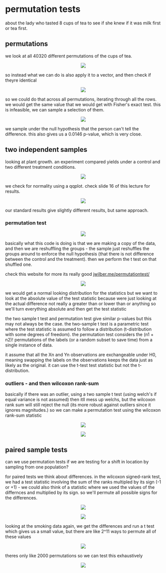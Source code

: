 # permutation tests

about the lady who tasted 8 cups of tea to see if she knew if it was milk first or tea first.

## permutations

we look at all 40320 different permutations of the cups of tea.

<p align="center">
    <img src="https://github.com/infernocadet/data2002/blob/main/graphics/per.png" width="auto" height="auto">
</p>

so instead what we can do is also apply it to a vector, and then check if theyre identical

<p align="center">
    <img src="https://github.com/infernocadet/data2002/blob/main/graphics/per1.png" width="auto" height="auto">
</p>

so we could do that across all permutations, iterating through all the rows. we would get the same value that we would get with Fisher's exact test. this is infeasible, we can sample a selection of them.

<p align="center">
    <img src="https://github.com/infernocadet/data2002/blob/main/graphics/per2.png" width="auto" height="auto">
</p>

we sample under the null hypothesis that the person can't tell the difference. this also gives us a 0.0146 p-value, which is very close.

## two independent samples

looking at plant growth. an experiment compared yields under a control and two different treatment conditions.

<p align="center">
    <img src="https://github.com/infernocadet/data2002/blob/main/graphics/pg.png" width="auto" height="auto">
</p>

we check for normality using a qqplot. check slide 16 of this lecture for results.

<p align="center">
    <img src="https://github.com/infernocadet/data2002/blob/main/graphics/per3.png" width="auto" height="auto">
</p>

our standard results give slightly different results, but same approach.

### permutation test

<p align="center">
    <img src="https://github.com/infernocadet/data2002/blob/main/graphics/gartj.png" width="auto" height="auto">
</p>

basically what this code is doing is that we are making a copy of the data, and then we are reshuffling the groups - the sample just reshuffles the groups around to enforce the null hypothesis (that there is not difference between the control and the treatment). then we perform the t test on that shuffled one.

check this website for more its really good [jwilber.me/permutationtest/](jwilber.me/permutationtest/)

<p align="center">
    <img src="https://github.com/infernocadet/data2002/blob/main/graphics/perm.png" width="auto" height="auto">
</p>

we would get a normal looking distribution for the statistics but we want to look at the absolute value of the test statistic because were just looking at the actual difference not really a greater than or lower than or anything so we'll turn everything absolute and then get the test statistic

the two sample t test and permutation test give similar p-values but this may not always be the case. the two-sample t test is a parametric test where the test statistic is assumed to follow a distribution (t-distribution with some degrees of freedom). the permutation test considers the (n1 + n2)! permutations of the labels (or a random subset to save time) from a single instance of data.

it assume that all the Xn and Yn observations are exchangeable under H0, meaning swapping the labels on the observations keeps the data just as likely as the original. it can use the t-test test statistic but not the t-distribution.

### outliers - and then wilcoxon rank-sum

basically if there was an outlier, using a two sample t test (using welch's if equal variance is not assumed) then itll mess up welchs, but the wilcoxon rank sum will still reject the null (its more robust against outliers since it ignores magnitudes.) so we can make a permutation test using the wilcoxon rank-sum statistic

<p align="center">
    <img src="https://github.com/infernocadet/data2002/blob/main/graphics/werm.png" width="auto" height="auto">
</p>

<p align="center">
    <img src="https://github.com/infernocadet/data2002/blob/main/graphics/derm.png" width="auto" height="auto">
</p>

## paired sample tests

can we use permutation tests if we are testing for a shift in location by sampling from one population?

for paired tests we think about differences. in the wilcoxon signed-rank test, we had a test statistic involving the sum of the ranks multipled by its sign (-1 or +1) - we could also think of a statistic where we used the values of the differnces and multiplied by its sign. so we'll permute all possible signs for the differences.

<p align="center">
    <img src="https://github.com/infernocadet/data2002/blob/main/graphics/si.png" width="auto" height="auto">
</p>

<p align="center">
    <img src="https://github.com/infernocadet/data2002/blob/main/graphics/king.png" width="auto" height="auto">
</p>

looking at the smoking data again, we get the differences and run a t test which gives us a small value, but there are like 2^11 ways to permute all of these values

<p align="center">
    <img src="https://github.com/infernocadet/data2002/blob/main/graphics/ski.png" width="auto" height="auto">
</p>

theres only like 2000 permutations so we can test this exhaustively

<p align="center">
    <img src="https://github.com/infernocadet/data2002/blob/main/graphics/cki.png" width="auto" height="auto">
</p>
